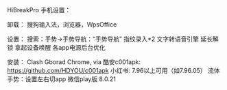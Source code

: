 HiBreakPro 手机设置：

卸载：
搜狗输入法，浏览器，WpsOffice

设置：
搜索：手势->手势导航：“手势导航”
指纹录入*2
文字转语音引擎
延长解锁
拿起设备唤醒
各app电源后台优化

安装：
Clash
Gborad
Chrome, via
酷安c001apk: https://github.com/HDYOU/c001apk
小红书: 7.96以上可用（如7.96.05）
流体手势：设置左右切app
微信play版 8.0.21
